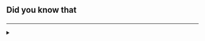 ## Did you know that

<h3>
  <blockquote>
<!--START_SECTION:debris-->                                                                                                                                                                                                                                                                                                                                   

<!--END_SECTION:debris-->
  </blockquote>
</h3>

-----

<details>
  <summary></summary>

<img src="https://github-readme-stats.vercel.app/api?show_icons=true&hide=issues&username=ekickx"> <img src="https://github-readme-stats.vercel.app/api/top-langs/?layout=compact&username=ekickx">

</details>
